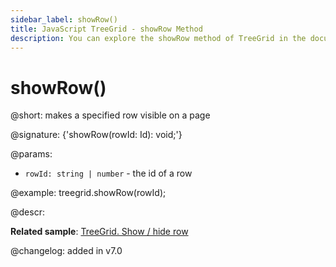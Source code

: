 ```yaml
---
sidebar_label: showRow()
title: JavaScript TreeGrid - showRow Method 
description: You can explore the showRow method of TreeGrid in the documentation of the DHTMLX JavaScript UI library. Browse developer guides and API reference, try out code examples and live demos, and download a free 30-day evaluation version of DHTMLX Suite 7.
---
```


# showRow()

@short: makes a specified row visible on a page

@signature: {'showRow(rowId: Id): void;'}

@params:
- `rowId: string | number` - the id of a row

@example:
treegrid.showRow(rowId);

@descr:

**Related sample**: [TreeGrid. Show / hide row](https://snippet.dhtmlx.com/6geqbtvv)

@changelog:
added in v7.0

[comment]: # (@relatedapi: treegrid/api/treegrid_hiderow_method.md treegrid/api/treegrid_isrowhidden_method.md)

[comment]: # (@related: treegrid/usage.md#hidingshowing-a-row)
